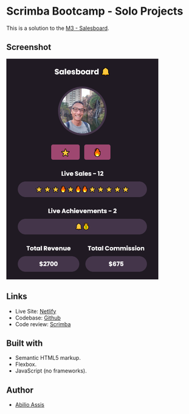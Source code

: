 # Scrimba Bootcamp - Solo Projects

This is a solution to the [M3 - Salesboard](https://scrimba.com/scrim/co7fe43cfb10cd6f888c51d06).

## Screenshot

![](img/screenshot.png)

## Links

- Live Site: [Netlify](https://superb-kulfi-fc6c92.netlify.app)
- Codebase: [Github](https://github.com/abilioassis/salesboard)
- Code review: [Scrimba]()

## Built with

- Semantic HTML5 markup.
- Flexbox.
- JavaScript (no frameworks).

## Author

- [Abilio Assis](https://www.linkedin.com/in/abilio-assis/)

